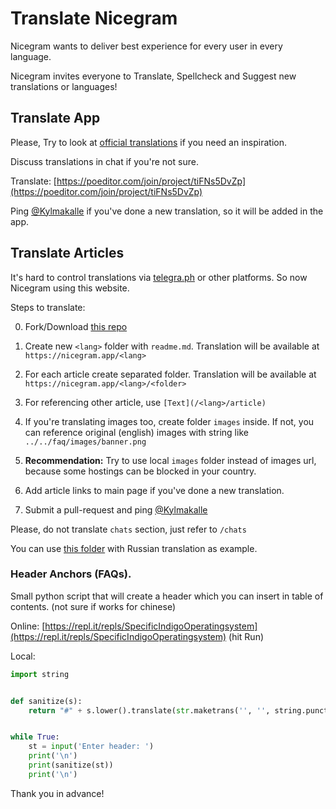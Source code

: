# Translate Nicegram
Nicegram wants to deliver best experience for every user in every language.

Nicegram invites everyone to Translate, Spellcheck and Suggest new translations or languages!

## Translate App

Please, Try to look at [official translations](https://translations.telegram.org/en/ios/) if you need an inspiration.

Discuss translations in chat if you're not sure.

Translate: [https://poeditor.com/join/project/tiFNs5DvZp](https://poeditor.com/join/project/tiFNs5DvZp)

Ping [@Kylmakalle](https://t.me/Kylmakalle) if you've done a new translation, so it will be added in the app.

## Translate Articles

It's hard to control translations via [telegra.ph](https://telegra.ph) or other platforms. So now Nicegram using this website.

Steps to translate:


0) Fork/Download [this repo](https://github.com/nicegram/nicegram.github.io)

1) Create new `<lang>` folder with `readme.md`. Translation will be available at `https://nicegram.app/<lang>`

2) For each article create separated folder. Translation will be available at `https://nicegram.app/<lang>/<folder>`

3) For referencing other article, use `[Text](/<lang>/article)`

4) If you're translating images too, create folder `images` inside. If not, you can reference original (english) images with string like `../../faq/images/banner.png`

5) **Recommendation:** Try to use local `images` folder instead of images url, because some hostings can be blocked in your country.

6) Add article links to main page if you've done a new translation.

7) Submit a pull-request and ping [@Kylmakalle](https://t.me/Kylmakalle)

Please, do not translate `chats` section, just refer to `/chats`

You can use [this folder](https://github.com/nicegram/nicegram.github.io/tree/master/ru) with Russian translation as example.


### Header Anchors (FAQs).

Small python script that will create a header which you can insert in table of contents. (not sure if works for chinese)

Online: [https://repl.it/repls/SpecificIndigoOperatingsystem](https://repl.it/repls/SpecificIndigoOperatingsystem) (hit Run)


Local:

```python
import string


def sanitize(s):
    return "#" + s.lower().translate(str.maketrans('', '', string.punctuation)).replace(' ', '-')


while True:
    st = input('Enter header: ')
    print('\n')
    print(sanitize(st))
    print('\n')
```


Thank you in advance!
